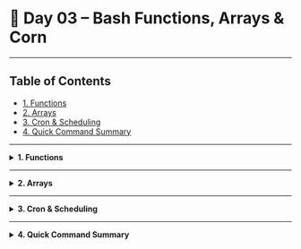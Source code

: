 # 🐧 Day 03 – Bash Functions, Arrays & Corn

---

## Table of Contents

- [1. Functions](#2-functions)
- [2. Arrays](#3-arrays)
- [3. Cron & Scheduling](#3-cron-scheduling)
- [4. Quick Command Summary](#4-quick-command-summary)

---

<details>
<summary><strong>1. Functions</strong></summary>

### Theory & Notes

Functions package reusable logic into named blocks. They make scripts cleaner and easier to maintain.

* **Defining**

  ```bash
  my_function() {
    echo "Hello, World!"
  }
  ```

* **Calling**

  Execute by its name:

  ```bash
  my_function
  ```

* **Arguments & Scope**

  * Access positional parameters as `$1`, `$2`, etc.
  * Use `local var` to prevent leaking variables into the global scope.

* **Example**

  ```bash
  greet() {
    local name=$1
    echo "Hello, $name!"
  }

  greet "Akhil"
  ```

  ```output
  Hello, Akhil!
  ```

* **Returning Values**
  Bash functions don’t return data like other languages—instead you `echo` output and capture it:

  ```bash
  add() {
    local sum=$(( $1 + $2 ))
    echo "$sum"
  }

  result=$(add 5 3)
  echo "Sum is $result"
  ```

  ```output
  Sum is 8
  ```

### Example

```bash
#!/bin/bash

# A simple greeting function
greet() {
  local name=$1
  echo "Hello, $name!"
}

echo "→ Greetings:"
greet "Alice"
greet "Bob"

# Adding numbers via function
add() {
  echo $(( $1 + $2 ))
}

sum=$(add 10 7)
echo "→ Sum is $sum"
```

```output
→ Greetings:
Hello, Alice!
Hello, Bob!
→ Sum is 17
```

</details>

---

<details>
<summary><strong>2. Arrays</strong></summary>

### Theory & Notes

Arrays let you bundle multiple values under one variable:

* **Create**

  
  ```bash
   fruits=("apple" "banana" "cherry")
  ```

* **Access**

  * Single element: ${fruits[1]}
  * All elements: ${fruits[@]}

* **Length**

   
   ```bash
   echo "Total fruits: ${#fruits[@]}"
    #          ↑^^^^^
    #          count operator
   ```
   The # right before the name tells Bash “give me the length,” not the contents.
   1. Bash sees #fruits[@] and expands it to 3.
   2. Then echo prints "Total fruits: 3".

   Without the #, you get back the actual items:

   
   ```bash
   echo "${fruits[@]}"   # apple banana cherry
  ```

   * **${fruits[@]}** — expands to **all** elements of the array.
   * **${#fruits[@]}** — expands to the **number** of elements in the array.

* **Modify**

   
   ```bash
   fruits[2]="date"
   ```
   #### Here’s how Bash array indexing (value positions) works, step by step:
   Arrays start at index 0, not 1.
   The first element is at ${array[0]}, the second at ${array[1]}, and so on.

   
   ```bash
   fruits=( "apple" "banana" "cherry" )
   # indices:    0         1         2
   ```

   | Index syntax   | Expands to |
   | -------------- | ---------- |
   | ${fruits[0]} | apple    |
   | ${fruits[1]} | banana   |
   | ${fruits[2]} | cherry   |

   
   ```bash
   echo "${fruits[0]}"   # prints "apple"
   echo "${fruits[1]}"   # prints "banana"
   echo "${fruits[2]}"   # prints "cherry"
   ```
   > **Tip:** Always count your elements starting from 0. If you try ${array[3]} on a 3-element array, you’ll just get an empty string.

* **Append & Remove**

  
   ```bash
   fruits+=("elderberry")    # add
   unset fruits[0]           # remove “apple”
   ```


**1. Command-Line Arguments**

| Variable | Description                      | Example Usage    | Example Output     |
|----------|----------------------------------|------------------|--------------------|
| `$0`     | Script file name                 | `echo "$0"`      | `telusko.sh`       |
| `$*`     | All arguments as a single string | `echo "$*"`      | `java devops aws`  |
| `$1`     | First argument                   | `echo "$1"`      | `java`             |
| `$2`     | Second argument                  | `echo "$2"`      | `devops`           |
| `$#`     | Total number of arguments        | `echo "$#"`      | `3`                |

---

**2. Arrays**

| Action        | Syntax                                 | Description                                       | Example Output                       |
|---------------|----------------------------------------|---------------------------------------------------|--------------------------------------|
| Create        | `fruits=("apple" "banana" "cherry")`   | Define an array of items                          | —                                    |
| Access single | `${fruits[1]}`                         | Retrieve the element at index 1 (second item)     | `banana`                             |
| Access all    | `${fruits[@]}`                         | Retrieve all elements                             | `apple banana cherry`                |
| Length        | `${#fruits[@]}`                        | Count of elements                                 | `3`                                  |
| Modify        | `fruits[2]="date"`                     | Change the element at index 2                     | —                                    |
| Append        | `fruits+=("elderberry")`               | Add a new element to the end                      | —                                    |
| Remove        | `unset fruits[0]`                      | Remove the element at index 0 (does not re-index) | —                                    |


### Example
* **Example: 1**
```bash
$ vi arguments.sh
#! /bin/bash

echo "Script file name : $0"
echo "All cmd line args : $*"
echo "First arg : $1"
echo "Second args : $2"
echo "Total Number of args : $#"

#Output
Script file name : arguments.sh
All cmd line args : Akhil Navya Indhu
First arg : Akhil
Second args : Navya
Total Number of args : 3
```
* **Example: 2**
```bash
$ vi fruits.sh
#!/bin/bash

fruits=("apple" "banana" "cherry")
echo "All fruits: ${fruits[@]}"
echo "Second fruit: ${fruits[1]}"
echo "Count: ${#fruits[@]}"

# Update and extend
fruits[1]="grape"
fruits+=("date")
echo "Updated fruits: ${fruits[@]}"

# Remove first item
unset fruits[0]
echo "After removal: ${fruits[@]}"

#Output
All fruits: apple banana cherry
Second fruit: banana
Count: 3
Updated fruits: apple grape cherry date
After removal: grape cherry date
```

</details>

---

<details>
<summary><strong>3. Cron & Scheduling</strong></summary>

### Theory & Notes: Why & Real-World Use

**What is Cron?**  
Cron automates task execution at specific times—think of it as a calendar-based alarm for scripts.

**Real-World Scenarios:**  
- **Nightly backups:** Dump your database at 2 AM each day.  
- **Log cleanup:** Delete `/tmp/*.tmp` files every hour.  
- **Health checks:** Ping an API every 5 minutes and alert on failure.  
- **Monthly reports:** Generate billing reports on the first of each month.  
- **On startup:** Re-index a search service whenever the server reboots.

#### The Cron Daemon (`crond`)  
Runs in the background, checking schedules once per minute.  
```bash
sudo yum install cronie -y     # or apt-get install cron
sudo systemctl start crond
sudo systemctl enable crond
```
#### Cron Field Layout (labels below)

```bash
 ┌────────── minute (0 - 59)
 │ ┌──────── hour (0 - 23)
 │ │ ┌────── day of month (1 - 31)
 │ │ │ ┌──── month (1 - 12)
 │ │ │ │ ┌── day of week (0 - 6 ⇒ Sunday - Saturday, or
 │ │ │ │ │                1 - 7 ⇒ Monday - Sunday)
 ↓ ↓ ↓ ↓ ↓
 * * * * * command to be executed
```
* (0 and 7 are Sunday)

#### Example Jobs

```bash
# 1) Every minute (testing)
* * * * * echo "Heartbeat: $(date)" >> /var/log/heartbeat.log

# 2) Hourly at minute 15
15 * * * * /usr/local/bin/cleanup_tmp.sh

# 3) Daily at 2 AM
0 2 * * * /usr/local/bin/db_backup.sh >> /var/log/db_backup.log 2>&1

# 4) Weekly on Sunday at 3 AM
0 3 * * 0 /usr/local/bin/weekly_report.sh

# 5) Month-end on the last day at 23:59
59 23 L * * /usr/local/bin/month_end_tasks.sh

# 6) Every 10 minutes on weekdays
*/10 * * * 1-5 /usr/local/bin/monitor.sh

# 7) At reboot
@reboot /usr/local/bin/startup_tasks.sh
```

</details>

---

<details>
<summary><strong>4. Quick Command Summary</strong></summary>

| Command / Pattern        | Purpose                                 | Example                                   |
| ------------------------ | --------------------------------------- | ----------------------------------------- |
| `func_name() { … }`      | **Define** a function                   | `greet() { echo "Hi"; }`                  |
| `func_name args…`        | **Call** a function                     | `greet "Akhil"`                           |
| `result=$(func_name)`    | **Capture** function output             | `sum=$(add 5 3)`                          |
| `arr=(…)`                | **Create** an indexed array             | `colors=("red" "green" "blue")`           |
| `${arr[@]}`              | **Expand** all array elements           | `echo "${colors[@]}"`                     |
| `${#arr[@]}`             | **Count** elements in an array          | `echo "Count: ${#colors[@]}"`             |
| `arr+=(val)`             | **Append** an element to an array       | `colors+=("yellow")`                      |
| `unset arr[index]`       | **Remove** an element from an array     | `unset colors[1]`                         |
| `crontab -e`             | **Edit** your user’s crontab file       | —                                         |
| `systemctl start crond`  | **Start** the cron daemon (CentOS/RHEL) | —                                         |
| `systemctl enable crond` | **Enable** cron at boot                 | —                                         |
| `* * * * * command`      | **Run** `command` every minute          | `* * * * * echo "Heartbeat"`              |
| `0 2 * * * command`      | **Run** `command` daily at 2 AM         | `0 2 * * * /usr/local/bin/db_backup.sh`   |
| `@reboot command`        | **Run** `command` at system startup     | `@reboot /usr/local/bin/startup_tasks.sh` |

</details>